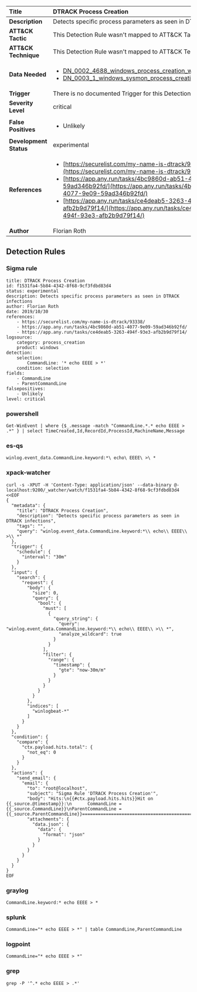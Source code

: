 | Title                    | DTRACK Process Creation       |
|:-------------------------|:------------------|
| **Description**          | Detects specific process parameters as seen in DTRACK infections |
| **ATT&amp;CK Tactic**    |   This Detection Rule wasn't mapped to ATT&amp;CK Tactic yet  |
| **ATT&amp;CK Technique** |  This Detection Rule wasn't mapped to ATT&amp;CK Technique yet  |
| **Data Needed**          | <ul><li>[DN_0002_4688_windows_process_creation_with_commandline](../Data_Needed/DN_0002_4688_windows_process_creation_with_commandline.md)</li><li>[DN_0003_1_windows_sysmon_process_creation](../Data_Needed/DN_0003_1_windows_sysmon_process_creation.md)</li></ul>  |
| **Trigger**              |  There is no documented Trigger for this Detection Rule yet  |
| **Severity Level**       | critical |
| **False Positives**      | <ul><li>Unlikely</li></ul>  |
| **Development Status**   | experimental |
| **References**           | <ul><li>[https://securelist.com/my-name-is-dtrack/93338/](https://securelist.com/my-name-is-dtrack/93338/)</li><li>[https://app.any.run/tasks/4bc9860d-ab51-4077-9e09-59ad346b92fd/](https://app.any.run/tasks/4bc9860d-ab51-4077-9e09-59ad346b92fd/)</li><li>[https://app.any.run/tasks/ce4deab5-3263-494f-93e3-afb2b9d79f14/](https://app.any.run/tasks/ce4deab5-3263-494f-93e3-afb2b9d79f14/)</li></ul>  |
| **Author**               | Florian Roth |


## Detection Rules

### Sigma rule

```
title: DTRACK Process Creation
id: f1531fa4-5b84-4342-8f68-9cf3fdbd83d4
status: experimental
description: Detects specific process parameters as seen in DTRACK infections
author: Florian Roth
date: 2019/10/30
references:
    - https://securelist.com/my-name-is-dtrack/93338/
    - https://app.any.run/tasks/4bc9860d-ab51-4077-9e09-59ad346b92fd/
    - https://app.any.run/tasks/ce4deab5-3263-494f-93e3-afb2b9d79f14/
logsource:
    category: process_creation
    product: windows
detection:
    selection:
        CommandLine: '* echo EEEE > *'
    condition: selection
fields:
    - CommandLine
    - ParentCommandLine
falsepositives:
    - Unlikely
level: critical

```





### powershell
    
```
Get-WinEvent | where {$_.message -match "CommandLine.*.* echo EEEE > .*" } | select TimeCreated,Id,RecordId,ProcessId,MachineName,Message
```


### es-qs
    
```
winlog.event_data.CommandLine.keyword:*\ echo\ EEEE\ >\ *
```


### xpack-watcher
    
```
curl -s -XPUT -H 'Content-Type: application/json' --data-binary @- localhost:9200/_watcher/watch/f1531fa4-5b84-4342-8f68-9cf3fdbd83d4 <<EOF
{
  "metadata": {
    "title": "DTRACK Process Creation",
    "description": "Detects specific process parameters as seen in DTRACK infections",
    "tags": "",
    "query": "winlog.event_data.CommandLine.keyword:*\\ echo\\ EEEE\\ >\\ *"
  },
  "trigger": {
    "schedule": {
      "interval": "30m"
    }
  },
  "input": {
    "search": {
      "request": {
        "body": {
          "size": 0,
          "query": {
            "bool": {
              "must": [
                {
                  "query_string": {
                    "query": "winlog.event_data.CommandLine.keyword:*\\ echo\\ EEEE\\ >\\ *",
                    "analyze_wildcard": true
                  }
                }
              ],
              "filter": {
                "range": {
                  "timestamp": {
                    "gte": "now-30m/m"
                  }
                }
              }
            }
          }
        },
        "indices": [
          "winlogbeat-*"
        ]
      }
    }
  },
  "condition": {
    "compare": {
      "ctx.payload.hits.total": {
        "not_eq": 0
      }
    }
  },
  "actions": {
    "send_email": {
      "email": {
        "to": "root@localhost",
        "subject": "Sigma Rule 'DTRACK Process Creation'",
        "body": "Hits:\n{{#ctx.payload.hits.hits}}Hit on {{_source.@timestamp}}:\n      CommandLine = {{_source.CommandLine}}\nParentCommandLine = {{_source.ParentCommandLine}}================================================================================\n{{/ctx.payload.hits.hits}}",
        "attachments": {
          "data.json": {
            "data": {
              "format": "json"
            }
          }
        }
      }
    }
  }
}
EOF

```


### graylog
    
```
CommandLine.keyword:* echo EEEE > *
```


### splunk
    
```
CommandLine="* echo EEEE > *" | table CommandLine,ParentCommandLine
```


### logpoint
    
```
CommandLine="* echo EEEE > *"
```


### grep
    
```
grep -P '^.* echo EEEE > .*'
```




